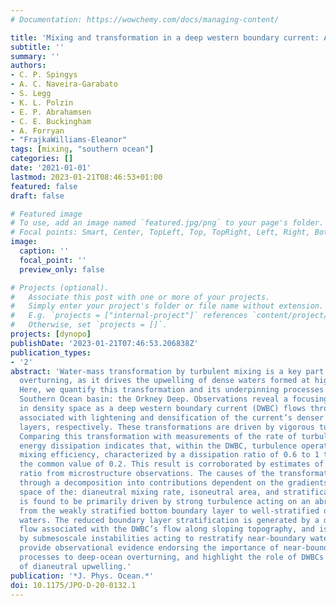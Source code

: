 ```yaml
---
# Documentation: https://wowchemy.com/docs/managing-content/

title: 'Mixing and transformation in a deep western boundary current: A case study'
subtitle: ''
summary: ''
authors:
- C. P. Spingys
- A. C. Naveira-Garabato
- S. Legg
- K. L. Polzin
- E. P. Abrahamsen
- C. E. Buckingham
- A. Forryan
- "FrajkaWilliams-Eleanor"
tags: [mixing, "southern ocean"]
categories: []
date: '2021-01-01'
lastmod: 2023-01-21T08:46:53+01:00
featured: false
draft: false

# Featured image
# To use, add an image named `featured.jpg/png` to your page's folder.
# Focal points: Smart, Center, TopLeft, Top, TopRight, Left, Right, BottomLeft, Bottom, BottomRight.
image:
  caption: ''
  focal_point: ''
  preview_only: false

# Projects (optional).
#   Associate this post with one or more of your projects.
#   Simply enter your project's folder or file name without extension.
#   E.g. `projects = ["internal-project"]` references `content/project/deep-learning/index.md`.
#   Otherwise, set `projects = []`.
projects: [dynopo]
publishDate: '2023-01-21T07:46:53.206838Z'
publication_types:
- '2'
abstract: 'Water-mass transformation by turbulent mixing is a key part of the deep-ocean
  overturning, as it drives the upwelling of dense waters formed at high latitudes.
  Here, we quantify this transformation and its underpinning processes in a small
  Southern Ocean basin: the Orkney Deep. Observations reveal a focusing of the transport
  in density space as a deep western boundary current (DWBC) flows through the region,
  associated with lightening and densification of the current’s denser and lighter
  layers, respectively. These transformations are driven by vigorous turbulent mixing.
  Comparing this transformation with measurements of the rate of turbulent kinetic
  energy dissipation indicates that, within the DWBC, turbulence operates with a high
  mixing efficiency, characterized by a dissipation ratio of 0.6 to 1 that exceeds
  the common value of 0.2. This result is corroborated by estimates of the dissipation
  ratio from microstructure observations. The causes of the transformation are unraveled
  through a decomposition into contributions dependent on the gradients in density
  space of the: dianeutral mixing rate, isoneutral area, and stratification. The transformation
  is found to be primarily driven by strong turbulence acting on an abrupt transition
  from the weakly stratified bottom boundary layer to well-stratified off-boundary
  waters. The reduced boundary layer stratification is generated by a downslope Ekman
  flow associated with the DWBC’s flow along sloping topography, and is further regulated
  by submesoscale instabilities acting to restratify near-boundary waters. Our results
  provide observational evidence endorsing the importance of near-boundary mixing
  processes to deep-ocean overturning, and highlight the role of DWBCs as hot spots
  of dianeutral upwelling.'
publication: '*J. Phys. Ocean.*'
doi: 10.1175/JPO-D-20-0132.1
---
```

